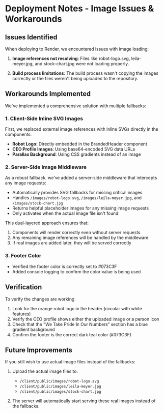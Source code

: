 # Deployment Notes - Image Issues & Workarounds

## Issues Identified

When deploying to Render, we encountered issues with image loading:

1. **Image references not resolving**: Files like robot-logo.svg, leila-meyer.jpg, and stock-chart.jpg were not loading properly.

2. **Build process limitations**: The build process wasn't copying the images correctly or the files weren't being uploaded to the repository.

## Workarounds Implemented

We've implemented a comprehensive solution with multiple fallbacks:

### 1. Client-Side Inline SVG Images

First, we replaced external image references with inline SVGs directly in the components:

- **Robot Logo**: Directly embedded in the BrandedHeader component
- **CEO Profile Images**: Using base64-encoded SVG data URLs
- **Parallax Background**: Using CSS gradients instead of an image

### 2. Server-Side Image Middleware

As a robust fallback, we've added a server-side middleware that intercepts any image requests:

- Automatically provides SVG fallbacks for missing critical images
- Handles `/images/robot-logo.svg`, `/images/leila-meyer.jpg`, and `/images/stock-chart.jpg`
- Returns helpful placeholder images for any missing image requests
- Only activates when the actual image file isn't found

This dual-layered approach ensures that:
1. Components will render correctly even without server requests
2. Any remaining image references will be handled by the middleware
3. If real images are added later, they will be served correctly

### 3. Footer Color

- Verified the footer color is correctly set to #073C3F
- Added console logging to confirm the color value is being used

## Verification

To verify the changes are working:
1. Look for the orange robot logo in the header (circular with white features)
2. Verify the CEO profile shows either the uploaded image or a person icon
3. Check that the "We Take Pride In Our Numbers" section has a blue gradient background
4. Confirm the footer is the correct dark teal color (#073C3F)

## Future Improvements

If you still wish to use actual image files instead of the fallbacks:

1. Upload the actual image files to:
   - `/client/public/images/robot-logo.svg`
   - `/client/public/images/leila-meyer.jpg`
   - `/client/public/images/stock-chart.jpg`

2. The server will automatically start serving these real images instead of the fallbacks. 